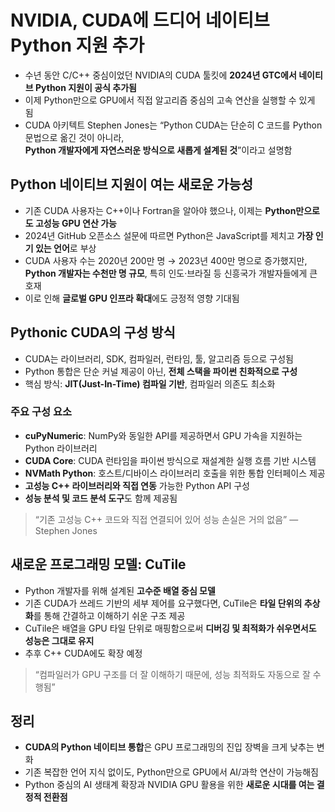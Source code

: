 # NVIDIA, CUDA에 드디어 네이티브 Python 지원 추가


* 수년 동안 C/C++ 중심이었던 NVIDIA의 CUDA 툴킷에 **2024년 GTC에서 네이티브 Python 지원이 공식 추가됨**
* 이제 Python만으로 GPU에서 직접 알고리즘 중심의 고속 연산을 실행할 수 있게 됨
* CUDA 아키텍트 Stephen Jones는 “Python CUDA는 단순히 C 코드를 Python 문법으로 옮긴 것이 아니라,  
  **Python 개발자에게 자연스러운 방식으로 새롭게 설계된 것**”이라고 설명함

Python 네이티브 지원이 여는 새로운 가능성
--------------------------

* 기존 CUDA 사용자는 C++이나 Fortran을 알아야 했으나, 이제는 **Python만으로도 고성능 GPU 연산 가능**
* 2024년 GitHub 오픈소스 설문에 따르면 Python은 JavaScript를 제치고 **가장 인기 있는 언어**로 부상
* CUDA 사용자 수는 2020년 200만 명 → 2023년 400만 명으로 증가했지만,  
  **Python 개발자는 수천만 명 규모**, 특히 인도·브라질 등 신흥국가 개발자들에게 큰 호재
* 이로 인해 **글로벌 GPU 인프라 확대**에도 긍정적 영향 기대됨

Pythonic CUDA의 구성 방식
--------------------

* CUDA는 라이브러리, SDK, 컴파일러, 런타임, 툴, 알고리즘 등으로 구성됨
* Python 통합은 단순 커널 제공이 아닌, **전체 스택을 파이썬 친화적으로 구성**
* 핵심 방식: **JIT(Just-In-Time) 컴파일 기반**, 컴파일러 의존도 최소화

### 주요 구성 요소

* **cuPyNumeric**: NumPy와 동일한 API를 제공하면서 GPU 가속을 지원하는 Python 라이브러리
* **CUDA Core**: CUDA 런타임을 파이썬 방식으로 재설계한 실행 흐름 기반 시스템
* **NVMath Python**: 호스트/디바이스 라이브러리 호출을 위한 통합 인터페이스 제공
* **고성능 C++ 라이브러리와 직접 연동** 가능한 Python API 구성
* **성능 분석 및 코드 분석 도구**도 함께 제공됨

> “기존 고성능 C++ 코드와 직접 연결되어 있어 성능 손실은 거의 없음” — Stephen Jones

새로운 프로그래밍 모델: CuTile
--------------------

* Python 개발자를 위해 설계된 **고수준 배열 중심 모델**
* 기존 CUDA가 쓰레드 기반의 세부 제어를 요구했다면, CuTile은 **타일 단위의 추상화**를 통해 간결하고 이해하기 쉬운 구조 제공
* CuTile은 배열을 GPU 타일 단위로 매핑함으로써 **디버깅 및 최적화가 쉬우면서도 성능은 그대로 유지**
* 추후 C++ CUDA에도 확장 예정

> “컴파일러가 GPU 구조를 더 잘 이해하기 때문에, 성능 최적화도 자동으로 잘 수행됨”

정리
--

* **CUDA의 Python 네이티브 통합**은 GPU 프로그래밍의 진입 장벽을 크게 낮추는 변화
* 기존 복잡한 언어 지식 없이도, Python만으로 GPU에서 AI/과학 연산이 가능해짐
* Python 중심의 AI 생태계 확장과 NVIDIA GPU 활용을 위한 **새로운 시대를 여는 결정적 전환점**
